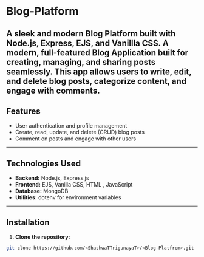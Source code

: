 # Blog-Platform

A sleek and modern Blog Platform built with **Node.js**, **Express**, **EJS**, and **Vanillla CSS**. 
A modern, full-featured Blog Application built for creating, managing, and sharing posts seamlessly. This app allows users to write, edit, and delete blog posts, categorize content, and engage with comments.
---

## Features

- User authentication and profile management
- Create, read, update, and delete (CRUD) blog posts
- Comment on posts and engage with other users


---

## Technologies Used

- **Backend:** Node.js, Express.js  
- **Frontend:** EJS, Vanilla CSS, HTML , JavaScript  
- **Database:** MongoDB   
- **Utilities:** dotenv for environment variables  

---

## Installation

1. **Clone the repository:**
```bash
git clone https://github.com/<ShashwaTTrigunayaT>/<Blog-Platfrom>.git
